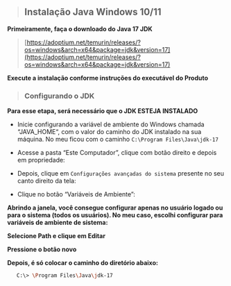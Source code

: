 > ## Instalação Java Windows 10/11
**Primeiramente, faça o downloado do Java 17 JDK**

> [https://adoptium.net/temurin/releases/?os=windows&arch=x64&package=jdk&version=17](https://adoptium.net/temurin/releases/?os=windows&arch=x64&package=jdk&version=17)

**Execute a instalação conforme instruções do executável do Produto**

> ### Configurando o JDK

**Para esse etapa, será necessário que o **JDK ESTEJA INSTALADO****

 - Inicie configurando a variável de ambiente do Windows chamada “JAVA_HOME“, com o valor do caminho do JDK instalado na sua máquina. 
No meu ficou com o caminho `C:\Program Files\Java\jdk-17`

 - Acesse a pasta “Este Computador”, clique com botão direito e depois em propriedade:

 - Depois, clique em `Configurações avançadas do sistema` presente no seu canto direito da tela:

 - Clique no botão “Variáveis de Ambiente”:

**Abrindo a janela, você consegue configurar apenas no usuário logado ou para o sistema (todos os usuários). No meu caso, escolhi configurar para variáveis de ambiente de sistema:**

**Selecione Path e clique em Editar**

**Pressione o botão novo**

**Depois, é só colocar o caminho do diretório abaixo:**
```bash
   C:\> \Program Files\Java\jdk-17
```